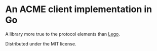 An ACME client implementation in Go
===================================

A library more true to the protocol elements than
[Lego](https://github.com/xenolf/lego).

Distributed under the MIT license.
